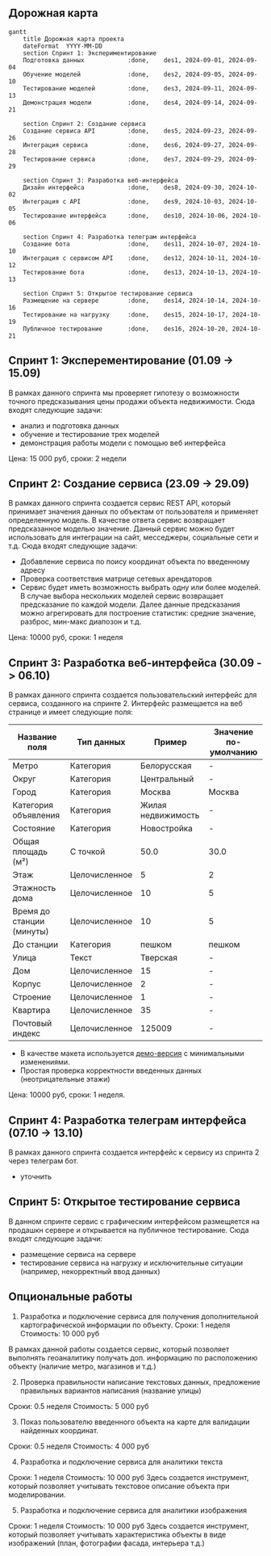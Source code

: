 ## Дорожная карта

```mermaid
gantt
    title Дорожная карта проекта
    dateFormat  YYYY-MM-DD
    section Спринт 1: Экспериментирование
    Подготовка данных            :done,    des1, 2024-09-01, 2024-09-04
    Обучение моделей             :done,    des2, 2024-09-05, 2024-09-10
    Тестирование моделей         :done,    des3, 2024-09-11, 2024-09-13
    Демонстрация модели          :done,    des4, 2024-09-14, 2024-09-21

    section Спринт 2: Создание сервиса
    Создание сервиса API         :done,    des5, 2024-09-23, 2024-09-26
    Интеграция сервиса           :done,    des6, 2024-09-27, 2024-09-28
    Тестирование сервиса         :done,    des7, 2024-09-29, 2024-09-29

    section Спринт 3: Разработка веб-интерфейса
    Дизайн интерфейса            :done,    des8, 2024-09-30, 2024-10-02
    Интеграция с API             :done,    des9, 2024-10-03, 2024-10-05
    Тестирование интерфейса      :done,    des10, 2024-10-06, 2024-10-06

    section Спринт 4: Разработка телеграм интерфейса
    Создание бота                :done,    des11, 2024-10-07, 2024-10-10
    Интеграция с сервисом API    :done,    des12, 2024-10-11, 2024-10-12
    Тестирование бота            :done,    des13, 2024-10-13, 2024-10-13

    section Спринт 5: Открытое тестирование сервиса
    Размещение на сервере        :done,    des14, 2024-10-14, 2024-10-16
    Тестирование на нагрузку     :done,    des15, 2024-10-17, 2024-10-19
    Публичное тестирование       :done,    des16, 2024-10-20, 2024-10-21
```

## Спринт 1: Эксперементирование (01.09 -> 15.09)

В рамках данного спринта мы проверяет гипотезу о возможности точного предсказывания цены продажи объекта недвижимости. Сюда входят следующие задачи:

- анализ и подготовка данных
- обучение и тестирование трех моделей
- демонстрация работы модели с помощью веб интерфейса

Цена: 15 000 руб, сроки: 2 недели

## Спринт 2: Создание сервиса (23.09 -> 29.09)

В рамках данного спринта создается сервис REST API, который принимает значения данных по объектам от пользователя и применяет определенную модель.
В качестве ответа сервис возвращает предсказанное моделью значение. Данный сервис можно будет использовать для интеграции на сайт, месседжеры, социальные сети и т.д. Сюда входят следующие задачи:

- Добавление сервиса по поису координат объекта по введенному адресу
- Проверка соответствия матрице сетевых арендаторов
- Сервис будет иметь возможность выбрать одну или более моделей. В случае выбора нескольких моделей сервис возвращает предсказание по каждой модели. Далее данные предсказания можно агрегировать для построение статистик: средние значение, разброс, мин-макс диапозон и т.д.

Цена: 10000 руб, сроки: 1 неделя


## Спринт 3: Разработка веб-интерфейса (30.09 -> 06.10)


В рамках данного спринта создается пользовательский интерфейс для сервиса, созданного на спринте 2. Интерфейс размещается на веб странице и имеет следующие поля:

| Название поля                | Тип данных        | Пример                    | Значение по-умолчанию          |
|------------------------------|-------------------|---------------------------|--------------------------------|
| Метро                        | Категория         | Белорусская               | -                              |
| Округ                        | Категория         | Центральный               | -                              |
| Город                        | Категория         | Москва                    | Москва                              |
| Категория объявления         | Категория         | Жилая недвижимость        | -                              |
| Состояние                    | Категория         | Новостройка               | -                              |
| Общая площадь (м²)           | С точкой          | 50.0                      | 30.0                           |
| Этаж                         | Целочисленное     | 5                         | 2                              |
| Этажность дома               | Целочисленное     | 10                        | 5                              |
| Время до станции (минуты)    | Целочисленное     | 10                        | 5                              |
| До станции                   | Категория         | пешком                    | пешком                         |
| Улица                        | Текст             | Тверская                  | -                              |
| Дом                          | Целочисленное     | 15                        | -                              |
| Корпус                       | Целочисленное     | 2                         | -                              |
| Строение                     | Целочисленное     | 1                         | -                              |
| Квартира                     | Целочисленное     | 35                        | -                              |
| Почтовый индекс              | Целочисленное     | 125009                    | -                              |

- В качестве макета используется [демо-версия](https://github.com/worker-one/real_estate_modeling/blob/main/maket.png) с минимальными изменениями.
- Простая проверка корректности введенных данных (неотрицательные этажи)

Цена: 10000 руб, сроки: 1 неделя.

## Спринт 4: Разработка телеграм интерфейса (07.10 -> 13.10)

В рамках данного спринта создается интерфейс к сервису из спринта 2 через телеграм бот.

- уточнить

## Спринт 5: Открытое тестирование сервиса

В данном спринте сервис с графическим интерфейсом размещяется на продашкн сервере и открывается на публичное тестирование. Сюда входят следующие задачи:

- размещение сервиса на сервере
- тестирование сервиса на нагрузку и исключительные ситуации (например, некорректный ввод данных)

## Опциональные работы

1. Разработка и подключение сервиса для получения дополнительной картографической информации по объекту.
Сроки: 1 неделя
Стоимость: 10 000 руб

В рамках данной работы создается сервис, который позволяет выполнять геоаналитику получать доп. информацию по расположению объекту (наличие метро, магазинов и т.д.)

2. Проверка правильности написание текстовых данных, предложение правильных вариантов написания (название улицы)

Сроки: 0.5 неделя
Стоимость: 5 000 руб

3. Показ пользователю введенного объекта на карте для валидации найденных координат.

Сроки: 0.5 неделя
Стоимость: 4 000 руб

4. Разработка и подключение сервиса для аналитики текста

Сроки: 1 неделя
Стоимость: 10 000 руб
Здесь создается инструмент, который позволяет учитывать текстовое описание объекта при моделировании.

5. Разработка и подключение сервиса для аналитики изображения

Сроки: 1 неделя
Стоимость: 10 000 руб
Здесь создается инструмент, который позволяет учитывать характеристика объекты в виде изображений (план, фотографии фасада, интерьера т.д.)
